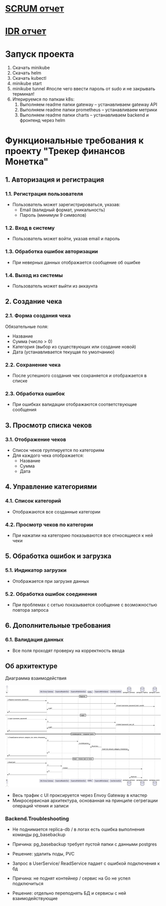 # [SCRUM отчет](https://docs.google.com/document/d/12m2VjNUMp3n863Z9HggvI9V1VDeuy3hqNhIG7fsSjnA/edit?usp=sharing)
# [IDR отчет](IDR.pdf)


# Запуск проекта

1. Скачать minikube
2. Скачать helm
3. Скачать kubectl
4. minikube start
5. minikube tunnel #после чего ввести пароль от sudo и не закрывать терминал!
6. Итерируемся по папкам k8s:
   1. Выполняем readme папки gateway – устанавливаем gateway API
   2. Выполняем readme папки prometheus – устанавливаем метрики
   3. Выполняем readme папки charts – устанавливаем backend и фронтенд через helm


# Функциональные требования к проекту "Трекер финансов Монетка"

## 1. Авторизация и регистрация

### 1.1. Регистрация пользователя
- Пользователь может зарегистрироваться, указав:
    - Email (валидный формат, уникальность)
    - Пароль (минимум 9 символов)

### 1.2. Вход в систему
- Пользователь может войти, указав email и пароль

### 1.3. Обработка ошибок авторизации
- При неверных данных отображается сообщение об ошибке

### 1.4. Выход из системы
- Пользователь может выйти из аккаунта

## 2. Создание чека

### 2.1. Форма создания чека
Обязательные поля:
- Название
- Сумма (число > 0)
- Категория (выбор из существующих или создание новой)
- Дата (устанавливается текущая по умолчанию)

### 2.2. Сохранение чека
- После успешного создания чек сохраняется и отображается в списке

### 2.3. Обработка ошибок
- При ошибках валидации отображаются соответствующие сообщения

## 3. Просмотр списка чеков

### 3.1. Отображение чеков
- Список чеков группируется по категориям
- Для каждого чека отображается:
    - Название
    - Сумма
    - Дата

## 4. Управление категориями

### 4.1. Список категорий
- Отображаются все созданные категории

### 4.2. Просмотр чеков по категории
- При нажатии на категорию показываются все относящиеся к ней чеки

## 5. Обработка ошибок и загрузка

### 5.1. Индикатор загрузки
- Отображается при загрузке данных

### 5.2. Обработка ошибок соединения
- При проблемах с сетью показывается сообщение с возможностью повтора запроса

## 6. Дополнительные требования

### 6.1. Валидация данных
- Все поля проходят проверку на корректность ввода


## Об архитектуре

Диаграмма взаимодействия 

![alt text](plantuml.png "Диаграмма взаимодействия")

- Весь трафик с UI проксируется через Envoy Gateway в кластер
- Микросервисная архитектура, основанная на принципе сегрегации операций чтения и записи

### Backend.Troubleshooting

- Не поднимается replica-db / в логах есть ошибка выполнения команды  pg_basebackup
- Причина: pg_basebackup требует пустой папки с данными postgres
- Решение: удалить поды, PVC


- Запрос в UserService/ ReadService падает с ошибкой подключения к бд
- Причина: не поднят контейнер / сервис на Go не успел подключиться
- Решение: отдельно переподнять БД и сервисы с ней взаимодействующие
